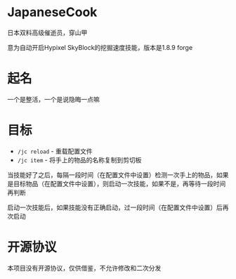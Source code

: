 # JapaneseCook
日本双料高级催逝员，穿山甲

意为自动开启Hypixel SkyBlock的挖掘速度技能，版本是1.8.9 forge

# 起名
一个是整活，一个是说隐晦一点嘛

# 目标
- `/jc reload` - 重载配置文件
- `/jc item` - 将手上的物品的名称复制到剪切板

当技能好了之后，每隔一段时间（在配置文件中设置）检测一次手上的物品，如果是目标物品（在配置文件中设置），则启动一次技能，如果不是，再等待一段时间再判断

启动一次技能后，如果技能没有正确启动，过一段时间（在配置文件中设置）后再次启动

# 开源协议
本项目没有开源协议，仅供借鉴，不允许修改和二次分发
